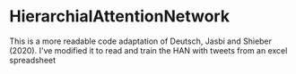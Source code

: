 # HierarchialAttentionNetwork
This is a more readable code adaptation of Deutsch, Jasbi and Shieber (2020). I've modified it to read and train the HAN with tweets from an excel spreadsheet
